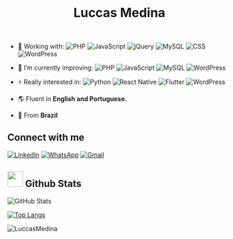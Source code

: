 <br/>

<h1 align="center">Luccas Medina</h1>

<br/>

- 🔭 Working with: ![PHP](https://img.shields.io/badge/PHP-777BB4?style=for-the-badge&logo=php&logoColor=white)
![JavaScript](https://img.shields.io/badge/JavaScript-F7DF1E?style=for-the-badge&logo=javascript&logoColor=black) ![jQuery](https://img.shields.io/badge/jquery-%230769AD.svg?style=for-the-badge&logo=jquery&logoColor=white) ![MySQL](https://img.shields.io/badge/MySQL-00000F?style=for-the-badge&logo=mysql&logoColor=white) 
![CSS](https://img.shields.io/badge/css-%231572B6.svg?style=for-the-badge&logo=css3&logoColor=white) ![WordPress](https://img.shields.io/badge/WordPress-%23117AC9.svg?style=for-the-badge&logo=WordPress&logoColor=white)

- 🌱 I’m currently improving: ![PHP](https://img.shields.io/badge/PHP-777BB4?style=for-the-badge&logo=php&logoColor=white)
![JavaScript](https://img.shields.io/badge/JavaScript-F7DF1E?style=for-the-badge&logo=javascript&logoColor=black) ![MySQL](https://img.shields.io/badge/MySQL-00000F?style=for-the-badge&logo=mysql&logoColor=white) ![WordPress](https://img.shields.io/badge/WordPress-%23117AC9.svg?style=for-the-badge&logo=WordPress&logoColor=white)
  
- ⚡ Really interested in: ![Python](https://img.shields.io/badge/python-3670A0?style=for-the-badge&logo=python&logoColor=ffdd54)
![React Native](https://img.shields.io/badge/React_Native-20232A?style=for-the-badge&logo=react&logoColor=61DAFB)
![Flutter](https://img.shields.io/badge/Flutter-02569B?style=for-the-badge&logo=flutter&logoColor=white) ![WordPress](https://img.shields.io/badge/WordPress-%23117AC9.svg?style=for-the-badge&logo=WordPress&logoColor=white)

- 🌎 Fluent in **English and Portuguese.**
  
- 📍 From **Brazil**

## Connect with me 

[![LinkedIn](https://img.shields.io/badge/LinkedIn-0077B5?style=for-the-badge&logo=linkedin&logoColor=white)](https://www.linkedin.com/in/luccasmedina/)
[![WhatsApp](https://img.shields.io/badge/WhatsApp-25D366?style=for-the-badge&logo=whatsapp&logoColor=white)](https://wa.me/+5533999837965)
[![Gmail](https://img.shields.io/badge/Gmail-333333?style=for-the-badge&logo=gmail&logoColor=red)](mailto:gianluccas54@gmail.com)



## <img src="https://media.giphy.com/media/iY8CRBdQXODJSCERIr/giphy.gif" width="35"><b> Github Stats </b>

![GitHub Stats](https://github-readme-stats.vercel.app/api?username=luccas-medina&theme=transparent&bg_color=000&border_color=30A3DC&show_icons=true&icon_color=30A3DC&title_color=E94D5F&text_color=FFF)

[![Top Langs](https://github-readme-stats.vercel.app/api/top-langs/?username=luccas-medina&hide=html)](https://github.com/anuraghazra/github-readme-stats)
              

<p align="left"> <img src="https://komarev.com/ghpvc/?username=luccas-medina&label=Profile%20views&color=0e75b6&style=flat" alt="LuccasMedina" /> </p>
